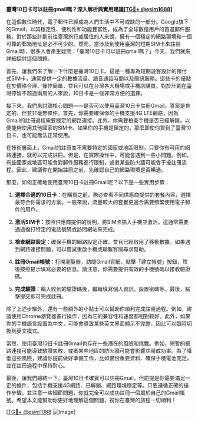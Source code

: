 **臺灣10日卡可以註冊gmail嗎？深入解析與實用建議[[TG💪+ @esim1088](https://t.me/s/esim1088)]**

在這個數位時代，電子郵件已經成為人們生活中不可或缺的一部分。Google旗下的Gmail，以其穩定性、便利性和功能豐富性，成為了全球數億用戶的首選郵件服務。對於那些計劃前往臺灣旅行或居住的人來說，擁有一個穩定的網路環境和一個可靠的郵箱地址是必不可少的。然而，當涉及到使用臺灣的短期SIM卡來註冊Gmail時，很多人會產生疑問：「臺灣10日卡可以註冊gmail嗎？」今天，我們就來詳細探討這個問題。

首先，讓我們來了解一下什麼是臺灣10日卡。這是一種專為短期遊客設計的預付式SIM卡，通常提供一定的數據流量、語音通話時間以及簡訊服務。這些卡的優點在於價格合理、操作簡單，並且可以在台灣各大機場或手機店購買。對於計劃在臺灣停留不超過兩周的人來說，10日卡是一個非常方便的選擇。

接下來，我們來討論核心問題——是否可以使用臺灣10日卡註冊Gmail。答案是肯定的，但並非毫無條件。首先，你需要確保你的手機支援4G LTE網路，因為Gmail的註冊過程需要穩定的網路連接。此外，你需要檢查手機是否已經解鎖，以便能夠使用其他國家的SIM卡。如果你的手機是鎖定的，那麼即使你買到了臺灣10日卡，也可能無法正常使用。

在技術層面上，Gmail的註冊並不需要特定的國家或地區限制。只要你有可用的網路連接，就可以完成註冊。但是，在實際操作中，可能會遇到一些小問題。例如，有些國家或地區可能會對郵件服務進行限制，或者某些防火牆可能會干擾註冊流程。因此，建議你在開始註冊之前，先確認自己的網路環境是否暢通。

那麼，如何正確地使用臺灣10日卡註冊Gmail呢？以下是一些實用步驟：

1. **選擇合適的10日卡**：在購買之前，務必查看不同供應商提供的套餐內容，選擇最符合你需求的方案。一般來說，流量較大的套餐更適合需要頻繁使用電子郵件的用戶。

2. **激活SIM卡**：按照供應商提供的說明，將SIM卡插入手機並激活。這通常需要通過撥打特定的電話號碼或訪問網站來完成。

3. **檢查網路設定**：確保手機的網路設定正確，並且已經啟用了移動數據。如果遇到網路連接問題，可以嘗試重啟手機或聯繫客服尋求幫助。

4. **註冊Gmail帳號**：打開瀏覽器，訪問Gmail官網，點擊「建立帳號」按鈕，然後按照提示填寫必要的信息。請注意，你需要提供有效的手機號碼以接收驗證碼。

5. **完成驗證**：輸入收到的驗證碼後，繼續填寫個人資訊，設置密碼等。最後，點擊提交即可完成註冊。

除了上述步驟外，還有一些額外的小貼士可以幫助你順利完成註冊過程。例如，建議使用Chrome瀏覽器進行操作，因為它的兼容性和速度都相對較好。此外，如果你的手機語言設置為中文，可能會導致某些英文界面顯示不完整，因此可以臨時切換到英文模式。

當然，使用臺灣10日卡註冊Gmail也存在一些潛在的風險和挑戰。例如，短暫的網路連接可能導致驗證失敗，或者某些地區的防火牆可能會影響註冊成功率。為了降低這些風險，建議你提前做好準備工作，比如備份重要資料、確保手機電池充足，並在註冊過程中保持耐心。

最後，讓我們總結一下。臺灣10日卡確實可以註冊Gmail，但前提是你需要滿足一定的條件，包括手機支援4G網路、已解鎖、網路環境穩定等。只要遵循正確的操作步驟，並注意一些細節問題，你就完全可以成功註冊一個屬於自己的Gmail帳號。希望本文能幫助你更好地理解這個問題，祝你在臺灣的旅程一切順利！

[[TG💪+ @esim1088](https://t.me/s/esim1088) ![Image](https://i.postimg.cc/4NQfJmqS/Snipaste-2025-05-13-00-14-12.png)]